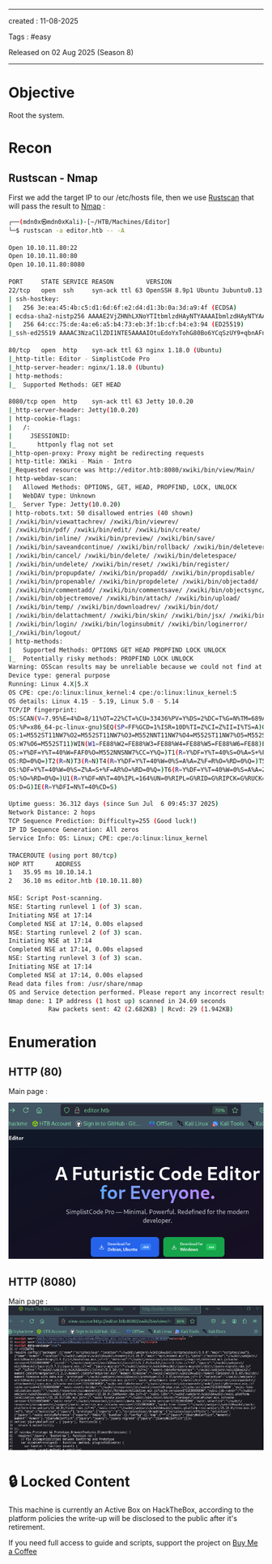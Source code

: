 - - - 
created : 11-08-2025 

Tags : #easy 

Released on 02 Aug 2025 (Season 8)
- - - 
# Objective

Root the system.
# Recon
## Rustscan - Nmap

First we add the target IP to our /etc/hosts file, then we use [Rustscan](../../../3%20-%20Tags/Hacking%20Tools/Rustscan.md) that will pass the result to [Nmap](../../../3%20-%20Tags/Hacking%20Tools/Nmap.md) :

```bash
┌──(mdn0x㉿mdn0xKali)-[~/HTB/Machines/Editor]
└─$ rustscan -a editor.htb -- -A 

Open 10.10.11.80:22
Open 10.10.11.80:80
Open 10.10.11.80:8080

PORT     STATE SERVICE REASON         VERSION
22/tcp   open  ssh     syn-ack ttl 63 OpenSSH 8.9p1 Ubuntu 3ubuntu0.13 (Ubuntu Linux; protocol 2.0)
| ssh-hostkey: 
|   256 3e:ea:45:4b:c5:d1:6d:6f:e2:d4:d1:3b:0a:3d:a9:4f (ECDSA)
| ecdsa-sha2-nistp256 AAAAE2VjZHNhLXNoYTItbmlzdHAyNTYAAAAIbmlzdHAyNTYAAABBBJ+m7rYl1vRtnm789pH3IRhxI4CNCANVj+N5kovboNzcw9vHsBwvPX3KYA3cxGbKiA0VqbKRpOHnpsMuHEXEVJc=
|   256 64:cc:75:de:4a:e6:a5:b4:73:eb:3f:1b:cf:b4:e3:94 (ED25519)
|_ssh-ed25519 AAAAC3NzaC1lZDI1NTE5AAAAIOtuEdoYxTohG80Bo6YCqSzUY9+qbnAFnhsk4yAZNqhM

80/tcp   open  http    syn-ack ttl 63 nginx 1.18.0 (Ubuntu)
|_http-title: Editor - SimplistCode Pro
|_http-server-header: nginx/1.18.0 (Ubuntu)
| http-methods: 
|_  Supported Methods: GET HEAD

8080/tcp open  http    syn-ack ttl 63 Jetty 10.0.20
|_http-server-header: Jetty(10.0.20)
| http-cookie-flags: 
|   /: 
|     JSESSIONID: 
|_      httponly flag not set
|_http-open-proxy: Proxy might be redirecting requests
| http-title: XWiki - Main - Intro
|_Requested resource was http://editor.htb:8080/xwiki/bin/view/Main/
| http-webdav-scan: 
|   Allowed Methods: OPTIONS, GET, HEAD, PROPFIND, LOCK, UNLOCK
|   WebDAV type: Unknown
|_  Server Type: Jetty(10.0.20)
| http-robots.txt: 50 disallowed entries (40 shown)
| /xwiki/bin/viewattachrev/ /xwiki/bin/viewrev/ 
| /xwiki/bin/pdf/ /xwiki/bin/edit/ /xwiki/bin/create/ 
| /xwiki/bin/inline/ /xwiki/bin/preview/ /xwiki/bin/save/ 
| /xwiki/bin/saveandcontinue/ /xwiki/bin/rollback/ /xwiki/bin/deleteversions/ 
| /xwiki/bin/cancel/ /xwiki/bin/delete/ /xwiki/bin/deletespace/ 
| /xwiki/bin/undelete/ /xwiki/bin/reset/ /xwiki/bin/register/ 
| /xwiki/bin/propupdate/ /xwiki/bin/propadd/ /xwiki/bin/propdisable/ 
| /xwiki/bin/propenable/ /xwiki/bin/propdelete/ /xwiki/bin/objectadd/ 
| /xwiki/bin/commentadd/ /xwiki/bin/commentsave/ /xwiki/bin/objectsync/ 
| /xwiki/bin/objectremove/ /xwiki/bin/attach/ /xwiki/bin/upload/ 
| /xwiki/bin/temp/ /xwiki/bin/downloadrev/ /xwiki/bin/dot/ 
| /xwiki/bin/delattachment/ /xwiki/bin/skin/ /xwiki/bin/jsx/ /xwiki/bin/ssx/ 
| /xwiki/bin/login/ /xwiki/bin/loginsubmit/ /xwiki/bin/loginerror/ 
|_/xwiki/bin/logout/
| http-methods: 
|   Supported Methods: OPTIONS GET HEAD PROPFIND LOCK UNLOCK
|_  Potentially risky methods: PROPFIND LOCK UNLOCK
Warning: OSScan results may be unreliable because we could not find at least 1 open and 1 closed port
Device type: general purpose
Running: Linux 4.X|5.X
OS CPE: cpe:/o:linux:linux_kernel:4 cpe:/o:linux:linux_kernel:5
OS details: Linux 4.15 - 5.19, Linux 5.0 - 5.14
TCP/IP fingerprint:
OS:SCAN(V=7.95%E=4%D=8/11%OT=22%CT=%CU=33436%PV=Y%DS=2%DC=T%G=N%TM=689A08DB
OS:%P=x86_64-pc-linux-gnu)SEQ(SP=FF%GCD=1%ISR=10D%TI=Z%CI=Z%II=I%TS=A)OPS(O
OS:1=M552ST11NW7%O2=M552ST11NW7%O3=M552NNT11NW7%O4=M552ST11NW7%O5=M552ST11N
OS:W7%O6=M552ST11)WIN(W1=FE88%W2=FE88%W3=FE88%W4=FE88%W5=FE88%W6=FE88)ECN(R
OS:=Y%DF=Y%T=40%W=FAF0%O=M552NNSNW7%CC=Y%Q=)T1(R=Y%DF=Y%T=40%S=O%A=S+%F=AS%
OS:RD=0%Q=)T2(R=N)T3(R=N)T4(R=Y%DF=Y%T=40%W=0%S=A%A=Z%F=R%O=%RD=0%Q=)T5(R=Y
OS:%DF=Y%T=40%W=0%S=Z%A=S+%F=AR%O=%RD=0%Q=)T6(R=Y%DF=Y%T=40%W=0%S=A%A=Z%F=R
OS:%O=%RD=0%Q=)U1(R=Y%DF=N%T=40%IPL=164%UN=0%RIPL=G%RID=G%RIPCK=G%RUCK=G%RU
OS:D=G)IE(R=Y%DFI=N%T=40%CD=S)

Uptime guess: 36.312 days (since Sun Jul  6 09:45:37 2025)
Network Distance: 2 hops
TCP Sequence Prediction: Difficulty=255 (Good luck!)
IP ID Sequence Generation: All zeros
Service Info: OS: Linux; CPE: cpe:/o:linux:linux_kernel

TRACEROUTE (using port 80/tcp)
HOP RTT      ADDRESS
1   35.95 ms 10.10.14.1
2   36.10 ms editor.htb (10.10.11.80)

NSE: Script Post-scanning.
NSE: Starting runlevel 1 (of 3) scan.
Initiating NSE at 17:14
Completed NSE at 17:14, 0.00s elapsed
NSE: Starting runlevel 2 (of 3) scan.
Initiating NSE at 17:14
Completed NSE at 17:14, 0.00s elapsed
NSE: Starting runlevel 3 (of 3) scan.
Initiating NSE at 17:14
Completed NSE at 17:14, 0.00s elapsed
Read data files from: /usr/share/nmap
OS and Service detection performed. Please report any incorrect results at https://nmap.org/submit/ .
Nmap done: 1 IP address (1 host up) scanned in 24.69 seconds
           Raw packets sent: 42 (2.682KB) | Rcvd: 29 (1.942KB)
```
# Enumeration
## HTTP (80)

Main page :

![Pasted image 20250811171846.png](../../../2%20-%20Resources/Others/Flameshots/Pasted%20image%2020250811171846.png)
## HTTP (8080)

Main page :
![Pasted image 20250811172025.png](../../../2%20-%20Resources/Others/Flameshots/Pasted%20image%2020250811172025.png)
# 🔒 Locked Content

This machine is currently an Active Box on HackTheBox, according to the platform policies the write-up will be disclosed to the public after it's retirement.

If you need full access to guide and scripts, support the project on [Buy Me a Coffee](https://buymeacoffee.com/mdn0x)
